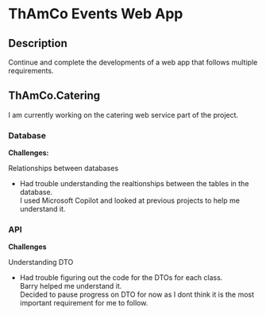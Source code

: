 # ThAmCo Events Web App

## Description

Continue and complete the developments of a web app that follows multiple requirements.

## ThAmCo.Catering

I am currently working on the catering web service part of the project.  

### Database

**Challenges:**  
  
Relationships between databases  
- Had trouble understanding the realtionships between the tables in the database.  
I used Microsoft Copilot and looked at previous projects to help me understand it.  

### API  

**Challenges**  
  
Understanding DTO  
- Had trouble figuring out the code for the DTOs for each class.  
Barry helped me understand it.  
Decided to pause progress on DTO for now as I dont think it is the most important requirement for me to follow.  